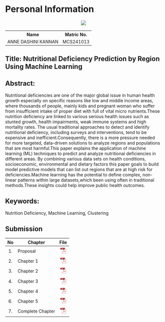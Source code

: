 # Personal Information
<p align="center"><img height="200px" src="https://github.com/drshahizan/research-design/blob/main/proposal/proposal24251/annedashini/images/_DSC0015.JPG"></p>

<table align="center">
  <tr>
    <th>Name</th>
    <th>Matric No.</th>
  </tr>
  <tr>
    <td>ANNE DASHINI KANNAN</td>
    <td>MCS241013</td>
  </tr>
</table>

## Title: Nutritional Deficiency Prediction by Region Using Machine Learning

## Abstract:
Nutritional deficiencies are one of the major global issue in human health growth especially on specific reasons like low and middle income areas, where thousands of people, mainly kids and pregnant woman who suffer from insufficient intake of proper diet with full of vital micro nutrients.These nutrition deficiency are linked to various serious health issues such as stunted growth, health impairments, weak immune systems and high mortality rates. The usual traditional approaches to detect and identify nutritional deficiency, including surveys and interventions, tend to be expensive and inefficient.Consequently, there is a more pressure needed for more targeted, data-driven solutions to analyze regions and populations that are most harmful.This paper explains the application of machine learning (ML) techniques to predict and analyze nutritional deficiencies in different areas. By combining various data sets on health conditions, socioeconomic, environmental and dietary factors this paper goals to build model predictive models that can list out regions that are at high risk for deficiencies.Machine learning has the potential to define complex, non-linear patterns within large datasets,which been using often in traditional methods.These insights could help improve public health outcomes.

## Keywords: 
Nutrition Deficiency, Machine Learning, Clustering

## Submission

| No  | Chapter     |                                                 File |
| :-: | ---------- | :---------------------------------------------------------------------------------------------------: |
|  1.  | Proposal | <a href="AnneDashini_Proposal.pdf/"><img src="../../../images/pdf.svg" width="24px" height="24px"></a> |
|  2.  | Chapter 1 | <a href="https://github.com/drshahizan/research-design/blob/main/proposal/proposal24251/annedashini/Chapter%201/AnneDashini_Chapter1.pdf/"><img src="../../../images/pdf.svg" width="24px" height="24px"></a> |
|  3.  | Chapter 2 | <a href="Chapter 2/"><img src="../../../images/pdf.svg" width="24px" height="24px"></a> |
|  4.  | Chapter 3 | <a href="Chapter 3/"><img src="../../../images/pdf.svg" width="24px" height="24px"></a> |
|  5.  | Chapter 4 | <a href="Chapter 4/"><img src="../../../images/pdf.svg" width="24px" height="24px"></a> |
|  6.  | Chapter 5 | <a href="Chapter 5/"><img src="../../../images/pdf.svg" width="24px" height="24px"></a> |
|  7.  | Complete Chapter | <a href="Full Chapter/"><img src="../../../images/pdf.svg" width="24px" height="24px"></a> |
